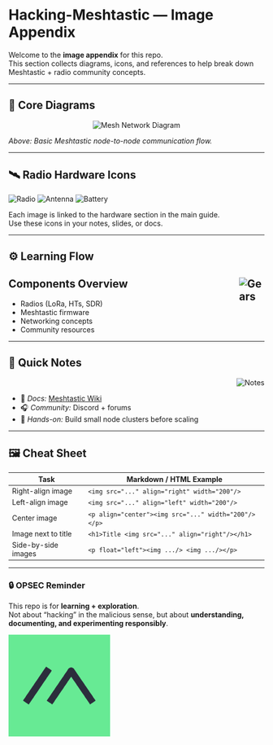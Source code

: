 # Hacking-Meshtastic — Image Appendix

Welcome to the **image appendix** for this repo.  
This section collects diagrams, icons, and references to help break down Meshtastic + radio community concepts.

---

## 📡 Core Diagrams

<p align="center">
  <img src="https://example.com/mesh-diagram.png" width="400" alt="Mesh Network Diagram"/>
</p>

*Above: Basic Meshtastic node-to-node communication flow.*

---

## 🛰️ Radio Hardware Icons

<p float="left">
  <img src="https://example.com/radio.png" width="150" alt="Radio"/>
  <img src="https://example.com/antenna.png" width="150" alt="Antenna"/>
  <img src="https://example.com/battery.png" width="150" alt="Battery"/>
</p>

Each image is linked to the hardware section in the main guide.  
Use these icons in your notes, slides, or docs.

---

## ⚙️ Learning Flow

<h2>
  Components Overview
  <img src="https://example.com/gear.png" align="right" width="50" alt="Gears"/>
</h2>

- Radios (LoRa, HTs, SDR)
- Meshtastic firmware
- Networking concepts
- Community resources

---

## 📝 Quick Notes

<p align="right">
  <img src="https://example.com/notepad.png" width="120" alt="Notes"/>
</p>

- 📘 *Docs:* [Meshtastic Wiki](https://meshtastic.org/docs/)  
- 🎧 *Community:* Discord + forums  
- 🔧 *Hands-on:* Build small node clusters before scaling  

---

## 🖼️ Cheat Sheet

| Task                  | Markdown / HTML Example |
|-----------------------|--------------------------|
| Right-align image     | `<img src="..." align="right" width="200"/>` |
| Left-align image      | `<img src="..." align="left" width="200"/>` |
| Center image          | `<p align="center"><img src="..." width="200"/></p>` |
| Image next to title   | `<h1>Title <img src="..." align="right"/></h1>` |
| Side-by-side images   | `<p float="left"><img .../> <img .../></p>` |

---

### 🔒 OPSEC Reminder
This repo is for **learning + exploration**.  
Not about “hacking” in the malicious sense, but about **understanding, documenting, and experimenting responsibly**.


![Meshtastic](https://github.com/anthonymcwhite/hacking-meshtastic/blob/main/images/mesh-logo.png)
